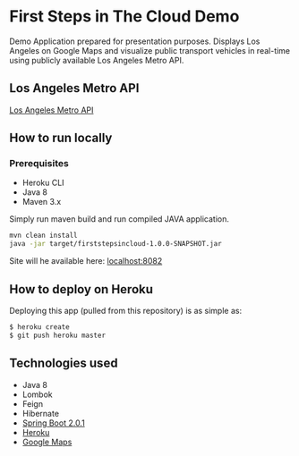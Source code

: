# First Steps in The Cloud Demo

Demo Application prepared for presentation purposes. 
Displays Los Angeles on Google Maps and visualize public transport vehicles in real-time using publicly available Los Angeles Metro API.

## Los Angeles Metro API
[Los Angeles Metro API](http://api.metro.net/)

## How to run locally
### Prerequisites
* Heroku CLI
* Java 8
* Maven 3.x

Simply run maven build and run compiled JAVA application.

```sh
mvn clean install
java -jar target/firststepsincloud-1.0.0-SNAPSHOT.jar
```

Site will he available here: [localhost:8082](https://localhost:8082)


## How to deploy on Heroku
Deploying this app (pulled from this repository) is as simple as:

```sh
$ heroku create
$ git push heroku master
```

## Technologies used

* Java 8 
* Lombok
* Feign
* Hibernate
* [Spring Boot 2.0.1](https://docs.spring.io/spring-boot/docs/2.0.1.RELEASE/reference/htmlsingle/)
* [Heroku](http://heroku.com)
* [Google Maps](https://developers.google.com/maps/documentation/javascript/)



